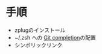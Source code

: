 # 手順

- zplugのインストール
- ~/.zsh への [Git completion](https://github.com/git/git/tree/master/contrib/completion)の配置
- シンボリックリンク

